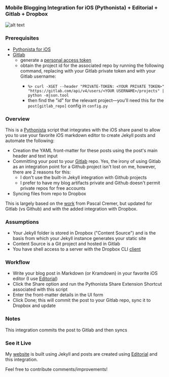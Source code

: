 ### Mobile Blogging Integration for iOS (Pythonista) + Editorial + Gitlab + Dropbox

![alt text](https://img.shields.io/badge/Python-3.6-blue.svg "Python 3.6")

### Prerequisites
* [Pythonista for iOS](http://omz-software.com/pythonista/)
* [Gitlab](https://gitlab.com)
  * generate a [personal access token](https://gitlab.com/profile/personal_access_tokens)
  * obtain the project id for the associated repo by running the following command, replacing <YOUR PRIVATE TOKEN> with your Gitlab private token and <YOUR USERNAME> with your Gitlab username:
    * `%> curl -XGET --header "PRIVATE-TOKEN: <YOUR PRIVATE TOKEN>" "https://gitlab.com/api/v4/users/<YOUR USERNAME>/projects" | python -mjson.tool`
    * then find the "id" for the relevant project&mdash;you'll need this for the `post[gitlab_repo]` config in `config.py`

### Overview
This is a [Pythonista](http://omz-software.com/pythonista/) script that integrates with the iOS share panel to allow you to use your favorite iOS markdown editor to create Jekyll posts and automate the following:
* Creation the YAML front-matter for these posts using the post's main header and text input
* Committing your post to your [Gitlab](https://gitlab.com) repo. Yes, the irony of using Gitlab as an integration point for a Github project isn't lost on me, however, there are 2 reasons for this:
  * I don't use the built-in Jekyll integration with Github projects 
  * I prefer to have my blog artifacts private and Github doesn't permit private repos for free accounts
* Syncing files from repo to Dropbox

This is largely based on the [work](http://codenugget.co/2015/11/18/mobile-blogging-with-pythonista-jekyll-and-github.html) from Pascal Cremer, but updated for Gitlab (vs Github) and with the added integration with Dropbox.

### Assumptions
* Your Jekyll folder is stored in Dropbox ("Content Source") and is the basis from which your Jekyll instance generates your static site
* Content Source is a Git project and hosted in Gitlab
* You have shell access to a server with the Dropbox CLI [client](https://www.dropbox.com/install-linux) 

### Workflow
* Write your blog post in Markdown (or Kramdown) in your favorite iOS editor (I use [Editorial](http://omz-software.com/editorial/index.html))
* Click the Share option and run the Pythonista Share Extension Shortcut associated with this script
* Enter the front-matter details in the UI form
* Click Done; this will commit the post to your Gitlab repo, sync it to Dropbox and update

### Notes
This integration commits the post to Gitlab and then syncs 

### See it Live
My [website](https://jasonoh.org) is built using Jekyll and posts are created using [Editorial](http://omz-software.com/editorial/) and this integration. 

Feel free to contribute comments/improvements!

